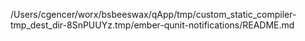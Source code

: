/Users/cgencer/worx/bsbeeswax/qApp/tmp/custom_static_compiler-tmp_dest_dir-8SnPUUYz.tmp/ember-qunit-notifications/README.md